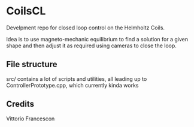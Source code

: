 # CoilsCL

Develpment repo for closed loop control on the Helmholtz Coils.

Idea is to use magneto-mechanic equilibrium to find a solution for a given shape and then adjust it as required using cameras to close the loop.

## File structure

src/ contains a lot of scripts and utilities, all leading up to ControllerPrototype.cpp, which currently kinda works

## Credits

Vittorio Francescon
